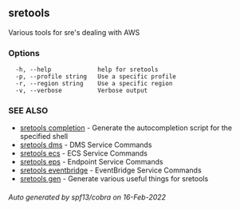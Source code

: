 ## sretools

Various tools for sre's dealing with AWS

### Options

```
  -h, --help             help for sretools
  -p, --profile string   Use a specific profile
  -r, --region string    Use a specific region
  -v, --verbose          Verbose output
```

### SEE ALSO

* [sretools completion](sretools_completion.md)	 - Generate the autocompletion script for the specified shell
* [sretools dms](sretools_dms.md)	 - DMS Service Commands
* [sretools ecs](sretools_ecs.md)	 - ECS Service Commands
* [sretools eps](sretools_eps.md)	 - Endpoint Service Commands
* [sretools eventbridge](sretools_eventbridge.md)	 - EventBridge Service Commands
* [sretools gen](sretools_gen.md)	 - Generate various useful things for sretools

###### Auto generated by spf13/cobra on 16-Feb-2022
